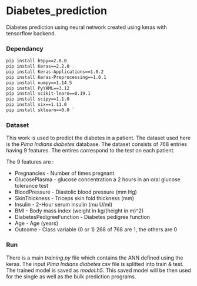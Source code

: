 # Diabetes_prediction
Diabetes prediction using neural network created using keras with tensorflow backend.

### Dependancy
```sh
pip install h5py==2.8.0  
pip install Keras==2.2.0  
pip install Keras-Applications==1.0.2  
pip install Keras-Preprocessing==1.0.1  
pip install numpy==1.14.5  
pip install PyYAML==3.12  
pip install scikit-learn==0.19.1  
pip install scipy==1.1.0  
pip install six==1.11.0  
pip install sklearn==0.0 `
```
### Dataset
This work is used to predict the diabetes in a patient. The dataset used here is the *Pima Indians diabetes* database. The dataset consists of 768 entries having 9 features. The entires correspond to the test on each patient. 

The 9 features are :
- Pregnancies - Number of times pregnant
- GlucosePlasma - glucose concentration a 2 hours in an oral glucose tolerance test
- BloodPressure - Diastolic blood pressure (mm Hg)
- SkinThickness - Triceps skin fold thickness (mm)
- Insulin - 2-Hour serum insulin (mu U/ml)
- BMI - Body mass index (weight in kg/(height in m)^2)
- DiabetesPedigreeFunction - Diabetes pedigree function
- Age - Age (years)
- Outcome - Class variable (0 or 1) 268 of 768 are 1, the others are 0

### Run
There is a main *training.py* file which contains the ANN defined using the keras. The input *Pima Indians diabetes* csv file is splitted into train & test. The trained model is saved as *model.h5*. This saved model will be then used for the single as well as the bulk prediction programs. 
